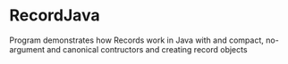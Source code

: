 # RecordJava
Program demonstrates how Records work in Java with and compact, no-argument and canonical contructors and creating record objects
